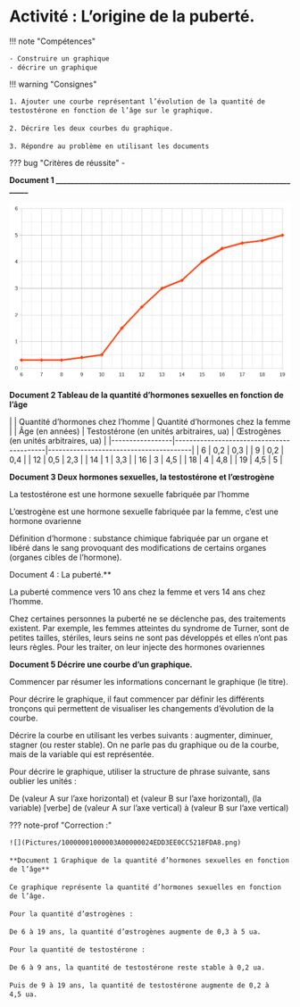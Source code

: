 # Activité : L’origine de la puberté.

!!! note "Compétences"

    - Construire un graphique
    - décrire un graphique 

!!! warning "Consignes"

    1. Ajouter une courbe représentant l’évolution de la quantité de testostérone en fonction de l’âge sur le graphique.

    2. Décrire les deux courbes du graphique.

    3. Répondre au problème en utilisant les documents
    
??? bug "Critères de réussite"
    - 


**Document 1 ____________________________________________________________________**


![](Pictures/graphiqueQteHormone.png)

**Document 2 Tableau de la quantité d’hormones sexuelles en fonction de l’âge**

|                 | Quantité d’hormones chez l’homme         | Quantité d’hormones chez la femme      |
| Âge (en années) | Testostérone (en unités arbitraires, ua) | Œstrogènes (en unités arbitraires, ua) |
|-----------------|------------------------------------------|----------------------------------------|
| 6               | 0,2                                      | 0,3                                    |
| 9               | 0,2                                      | 0,4                                    |
| 12              | 0,5                                      | 2,3                                    |
| 14              | 1                                        | 3,3                                    |
| 16              | 3                                        | 4,5                                    |
| 18              | 4                                        | 4,8                                    |
| 19              | 4,5                                      | 5                                      |

**Document 3 Deux hormones sexuelles, la testostérone et l’œstrogène**

La testostérone est une hormone sexuelle fabriquée par l’homme

L’œstrogène est une hormone sexuelle fabriquée par la femme, c’est une hormone ovarienne

Définition d’hormone : substance chimique fabriquée par un organe et libéré dans le sang provoquant des modifications de certains organes (organes cibles de l’hormone).

Document 4 : La puberté.**

La puberté commence vers 10 ans chez la femme et vers 14 ans chez l’homme.

Chez certaines personnes la puberté ne se déclenche pas, des traitements existent. Par exemple, les femmes atteintes du syndrome de Turner, sont de petites tailles, stériles, leurs seins ne sont pas développés et elles n’ont pas leurs règles. Pour les traiter, on leur injecte des hormones ovariennes

**Document 5 Décrire une courbe d’un graphique.**

Commencer par résumer les informations concernant le graphique (le titre).

Pour décrire le graphique, il faut commencer par définir les différents tronçons qui permettent de visualiser les changements d’évolution de la courbe.

Décrire la courbe en utilisant les verbes suivants : augmenter, diminuer, stagner (ou rester stable). On ne parle pas du graphique ou de la courbe, mais de la variable qui est représentée.

Pour décrire le graphique, utiliser la structure de phrase suivante, sans oublier les unités :

De (valeur A sur l’axe horizontal) et (valeur B sur l’axe horizontal), (la variable) \[verbe\] de (valeur A sur l’axe vertical) à (valeur B sur l’axe vertical)

??? note-prof "Correction :"

    ![](Pictures/10000001000003A00000024EDD3EE0CC5218FDA8.png)

    **Document 1 Graphique de la quantité d’hormones sexuelles en fonction de l’âge**

    Ce graphique représente la quantité d’hormones sexuelles en fonction de l’âge.

    Pour la quantité d’œstrogènes :

    De 6 à 19 ans, la quantité d’œstrogènes augmente de 0,3 à 5 ua.

    Pour la quantité de testostérone :

    De 6 à 9 ans, la quantité de testostérone reste stable à 0,2 ua.

    Puis de 9 à 19 ans, la quantité de testostérone augmente de 0,2 à 4,5 ua.

